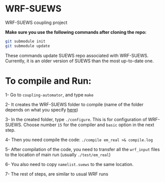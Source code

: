 # WRF-SUEWS

WRF-SUEWS coupling project

**Make sure you use the following commands after cloning the repo:**

``` bash
git submodule init
git submodule update
```
These commands update SUEWS repo associated with WRF-SUEWS. Currently, it is an older version of SUEWS than the most up-to-date one.

# To compile and Run:
1- Go to `coupling-automator`, and type `make`

2- It creates the WRF-SUEWS folder to compile (name of the folder depends on what you specify [here](https://github.com/Urban-Meteorology-Reading/WRF-SUEWS/blob/50dba67f3a66cfee296d7c4de88d3f52353b13cd/coupling-automator/automate_main.py#L57))

3- In the created folder, type `./configure`. This is for configuration of WRF-SUEWS. Choose number `15` for the compiler and `basic` option in the next step.

4- Then you need compile the code: `./compile em_real >& compile.log`

5- After compilation of the code, you need to transfer all the `wrf_input` files to the location of main run (usually `./test/em_real`)

6- You also need to copy `namelist.suews` to the same location.

7- The rest of steps, are similar to usual WRF runs
